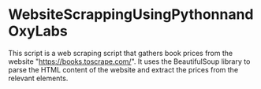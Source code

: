# WebsiteScrappingUsingPythonnandOxyLabs
This script is a web scraping script that gathers book prices from the website "https://books.toscrape.com/". It uses the BeautifulSoup library to parse the HTML content of the website and extract the prices from the relevant elements.
